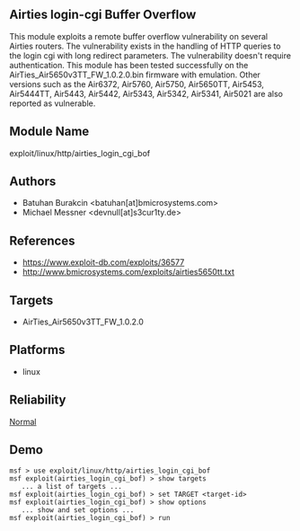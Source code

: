 ## Airties login-cgi Buffer Overflow

This module exploits a remote buffer overflow vulnerability 
on several Airties routers. The vulnerability exists in the 
handling of HTTP queries to the login cgi with long redirect 
parameters. The vulnerability doesn't require 
authentication. This module has been tested successfully on 
the AirTies_Air5650v3TT_FW_1.0.2.0.bin firmware with 
emulation. Other versions such as the Air6372, Air5760, 
Air5750, Air5650TT, Air5453, Air5444TT, Air5443, Air5442, 
Air5343, Air5342, Air5341, Air5021 are also reported as 
vulnerable.


## Module Name
exploit/linux/http/airties_login_cgi_bof

## Authors
* Batuhan Burakcin <batuhan[at]bmicrosystems.com>
* Michael Messner <devnull[at]s3cur1ty.de>


## References
* https://www.exploit-db.com/exploits/36577
* http://www.bmicrosystems.com/exploits/airties5650tt.txt



## Targets
* AirTies_Air5650v3TT_FW_1.0.2.0


## Platforms
* linux

## Reliability
[Normal](https://github.com/rapid7/metasploit-framework/wiki/Exploit-Ranking)

## Demo

```
msf > use exploit/linux/http/airties_login_cgi_bof
msf exploit(airties_login_cgi_bof) > show targets
   ... a list of targets ...
msf exploit(airties_login_cgi_bof) > set TARGET <target-id>
msf exploit(airties_login_cgi_bof) > show options
   ... show and set options ...
msf exploit(airties_login_cgi_bof) > run
```
    
    